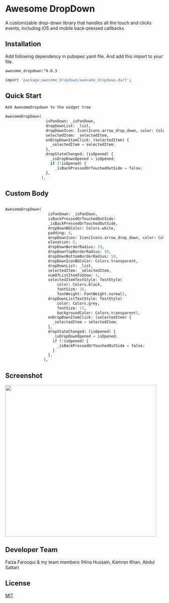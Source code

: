 # Awesome DropDown

A customizable drop-down library that handles all the touch and clicks events, including iOS and mobile back-pressed callbacks.

## Installation

Add following dependency in pubspec.yaml file. And add this import to your file.

```bash
awesome_dropdown:^0.0.3

import 'package:awesome_dropdown/awesome_dropdown.dart';
```

## Quick Start

```python
Add AwesomeDropdown to the widget tree

AwesomeDropDown(
                  isPanDown: _isPanDown,
                  dropDownList: _list,
                  dropDownIcon: Icon(Icons.arrow_drop_down, color: Colors.grey, size: 23,),
                  selectedItem: _selectedItem,
                  onDropDownItemClick: (selectedItem) {
                    _selectedItem = selectedItem;
                  },
                  dropStateChanged: (isOpened) {
                    _isDropDownOpened = isOpened;
                    if (!isOpened) {
                      _isBackPressedOrTouchedOutSide = false;                    }
                  },
                ),                ​
```

## Custom Body

```python

AwesomeDropDown(
                   ​isPanDown: _isPanDown,
                   ​isBackPressedOrTouchedOutSide:
                   ​_isBackPressedOrTouchedOutSide,
                   ​dropDownBGColor: Colors.white,
                   ​padding: 8,
                   ​dropDownIcon: Icon(Icons.arrow_drop_down, color: Colors.grey, size: 23,),
                   ​elevation: 5,
                   ​dropDownBorderRadius: 10,
                   ​dropDownTopBorderRadius: 50,
                   ​dropDownBottomBorderRadius: 50,
                   ​dropDownIconBGColor: Colors.transparent,
                   ​dropDownList: _list,
                   ​selectedItem: _selectedItem,
                   ​numOfListItemToShow: 4,
                   ​selectedItemTextStyle: TextStyle(
                       ​color: Colors.black,
                       ​fontSize: 16,
                       ​fontWeight: FontWeight.normal),
                   ​dropDownListTextStyle: TextStyle(
                       ​color: Colors.grey,
                       ​fontSize: 15,
                       ​backgroundColor: Colors.transparent),
                   ​onDropDownItemClick: (selectedItem) {
                     ​_selectedItem = selectedItem;
                   ​},
                   ​dropStateChanged: (isOpened) {
                     ​_isDropDownOpened = isOpened;
                     ​if (!isOpened) {
                       ​_isBackPressedOrTouchedOutSide = false;
                     ​}
                   ​},
                 ​),
```
## Screenshot
<img height="480px" src="https://user-images.githubusercontent.com/36657067/116820134-420b2400-ab28-11eb-826a-caa69072ba6b.gif">

## Developer Team
Faiza Farooqui & my team members (Hina Hussain, Kamran Khan, Abdul Sattar)

## License
[MIT](https://choosealicense.com/licenses/mit/)
